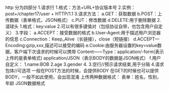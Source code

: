 http 分为四部分 
1.请求行
 1.格式：方法+URL+协议版本号
 2.实例：post+/chapter17/user + HTTP/1.1 
 3.请求方法： 
   a.GET：获取数据 
   b.POST：上传数据（表单格式，JSON格式）
   c.PUT：修改数据
   d.DELETE:用于删除数据 
2.请球头 
 1.格式：key:value
 2.可以有很多键值对（包括协议自带，也包含用户自定义）
 3.字段：
   a.ACCEPT：接受数据的格式
   b.User-Agent:用于描述用户浏览器的信息
   c.Connection：Keep_Alive（长链接），close（短链接）
   d.ACCEPT—Encoding:gzip,xxx,描述可以接受的编码
   e.Cookie:由服务器设置的key=value数据，客户端下次请求的时候可以携带
Content——Type：application/-form(表示 上传的是表单格式)
               application/JSON（表示BODY的数据是JSON格式）
   f.用户自定义：
    1.name:BOB
    2.age
    3.gender
    4.
3.空行//预示请求结束,用于分隔
4.请求包体//可选项
一般在POST方法的时候，会提供BODY
在GET的时候也可以提供BODY，一般不如此使用，会出现混淆
上传两种数据格式：
表单：姓名，性别，年龄
JSON数据格式
